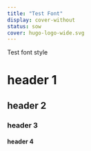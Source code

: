 ```yaml
---
title: "Test Font"
display: cover-without
status: sow
cover: hugo-logo-wide.svg
---
```

<!-- status: sprout, bloom, mature (completion: sprout < bloom < mature ) -->

Test font style

# header 1

## header 2

### header 3

#### header 4

